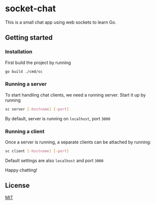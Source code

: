 # socket-chat
This is a small chat app using web sockets to learn Go.

## Getting started
### Installation
First build the project by running
```bash
go build ./cmd/sc
```

### Running a server
To start handling chat clients, we need a running server. Start it up by running
```bash
sc server [-hostname] [-port]
```
By default, server is running on `localhost`, port `3000`

### Running a client
Once a server is running, a separate clients can be attached by running:

```bash
sc client [-hostname] [-port]
```
Default settings are also `localhost` and port `3000`

Happy chatting!

## License

[MIT](https://github.com/arajski/socket-chat/blob/main/LICENSE.md)

